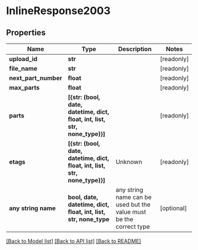 # InlineResponse2003


## Properties
Name | Type | Description | Notes
------------ | ------------- | ------------- | -------------
**upload_id** | **str** |  | [readonly] 
**file_name** | **str** |  | [readonly] 
**next_part_number** | **float** |  | [readonly] 
**max_parts** | **float** |  | [readonly] 
**parts** | **[{str: (bool, date, datetime, dict, float, int, list, str, none_type)}]** |  | [readonly] 
**etags** | **[{str: (bool, date, datetime, dict, float, int, list, str, none_type)}]** | Unknown | [readonly] 
**any string name** | **bool, date, datetime, dict, float, int, list, str, none_type** | any string name can be used but the value must be the correct type | [optional]

[[Back to Model list]](../README.md#documentation-for-models) [[Back to API list]](../README.md#documentation-for-api-endpoints) [[Back to README]](../README.md)



